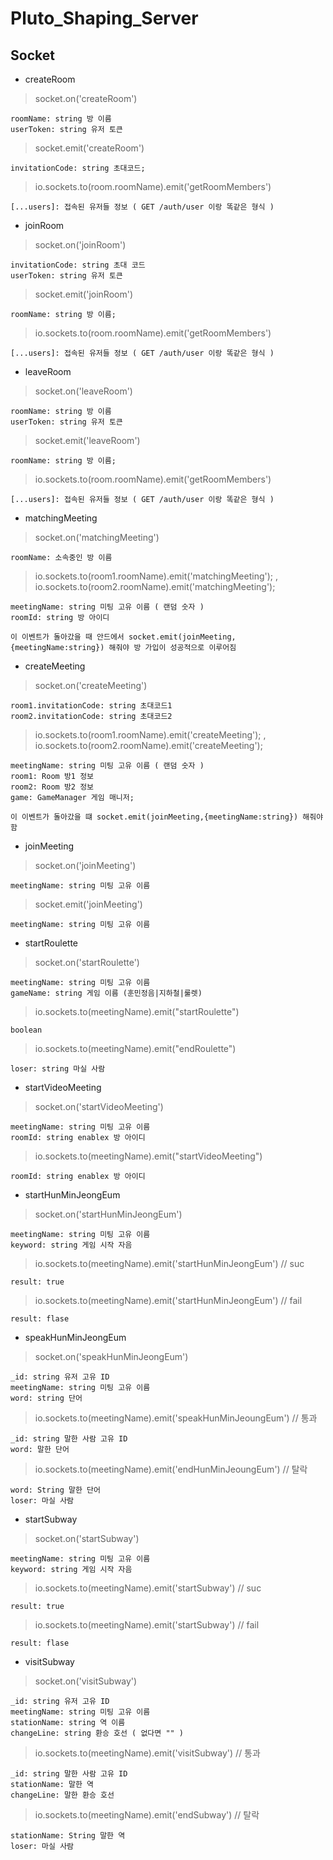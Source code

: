# Pluto_Shaping_Server

## Socket

-   createRoom

> socket.on('createRoom')

    roomName: string 방 이름
    userToken: string 유저 토큰

> socket.emit('createRoom')

    invitationCode: string 초대코드;

> io.sockets.to(room.roomName).emit('getRoomMembers')

    [...users]: 접속된 유저들 정보 ( GET /auth/user 이랑 똑같은 형식 )

-   joinRoom

> socket.on('joinRoom')

    invitationCode: string 초대 코드
    userToken: string 유저 토큰

> socket.emit('joinRoom')

    roomName: string 방 이름;

> io.sockets.to(room.roomName).emit('getRoomMembers')

    [...users]: 접속된 유저들 정보 ( GET /auth/user 이랑 똑같은 형식 )

-   leaveRoom

> socket.on('leaveRoom')

    roomName: string 방 이름
    userToken: string 유저 토큰

> socket.emit('leaveRoom')

    roomName: string 방 이름;

> io.sockets.to(room.roomName).emit('getRoomMembers')

    [...users]: 접속된 유저들 정보 ( GET /auth/user 이랑 똑같은 형식 )

-   matchingMeeting

> socket.on('matchingMeeting')

    roomName: 소속중인 방 이름

> io.sockets.to(room1.roomName).emit('matchingMeeting'); , io.sockets.to(room2.roomName).emit('matchingMeeting');

    meetingName: string 미팅 고유 이름 ( 랜덤 숫자 )
    roomId: string 방 아이디

    이 이벤트가 돌아갔을 때 안드에서 socket.emit(joinMeeting,{meetingName:string}) 해줘야 방 가입이 성공적으로 이루어짐

-   createMeeting

> socket.on('createMeeting')

    room1.invitationCode: string 초대코드1
    room2.invitationCode: string 초대코드2

> io.sockets.to(room1.roomName).emit('createMeeting'); , io.sockets.to(room2.roomName).emit('createMeeting');

    meetingName: string 미팅 고유 이름 ( 랜덤 숫자 )
    room1: Room 방1 정보
    room2: Room 방2 정보
    game: GameManager 게임 매니저;

    이 이벤트가 돌아갔을 떄 socket.emit(joinMeeting,{meetingName:string}) 해줘야함

-   joinMeeting

> socket.on('joinMeeting')

    meetingName: string 미팅 고유 이름

> socket.emit('joinMeeting')

    meetingName: string 미팅 고유 이름

-   startRoulette

> socket.on('startRoulette')

    meetingName: string 미팅 고유 이름
    gameName: string 게임 이름 (훈민정음|지하철|룰렛)

> io.sockets.to(meetingName).emit("startRoulette")

    boolean

> io.sockets.to(meetingName).emit("endRoulette")

    loser: string 마실 사람

-   startVideoMeeting

> socket.on('startVideoMeeting')

    meetingName: string 미팅 고유 이름
    roomId: string enablex 방 아이디

> io.sockets.to(meetingName).emit("startVideoMeeting")

    roomId: string enablex 방 아이디

-   startHunMinJeongEum

> socket.on('startHunMinJeongEum')

    meetingName: string 미팅 고유 이름
    keyword: string 게임 시작 자음

> io.sockets.to(meetingName).emit('startHunMinJeongEum') // suc

    result: true

> io.sockets.to(meetingName).emit('startHunMinJeongEum') // fail

    result: flase

-   speakHunMinJeongEum

> socket.on('speakHunMinJeongEum')

    _id: string 유저 고유 ID
    meetingName: string 미팅 고유 이름
    word: string 단어

> io.sockets.to(meetingName).emit('speakHunMinJeoungEum') // 통과

    _id: string 말한 사람 고유 ID
    word: 말한 단어

> io.sockets.to(meetingName).emit('endHunMinJeoungEum') // 탈락

    word: String 말한 단어
    loser: 마실 사람

-   startSubway

> socket.on('startSubway')

    meetingName: string 미팅 고유 이름
    keyword: string 게임 시작 자음

> io.sockets.to(meetingName).emit('startSubway') // suc

    result: true

> io.sockets.to(meetingName).emit('startSubway') // fail

    result: flase

-   visitSubway

> socket.on('visitSubway')

    _id: string 유저 고유 ID
    meetingName: string 미팅 고유 이름
    stationName: string 역 이름
    changeLine: string 환승 호선 ( 없다면 "" )

> io.sockets.to(meetingName).emit('visitSubway') // 통과

    _id: string 말한 사람 고유 ID
    stationName: 말한 역
    changeLine: 말한 환승 호선

> io.sockets.to(meetingName).emit('endSubway') // 탈락

    stationName: String 말한 역
    loser: 마실 사람
